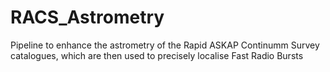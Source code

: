 # RACS_Astrometry
Pipeline to enhance the astrometry of the Rapid ASKAP Continumm Survey catalogues, which are then used to precisely localise Fast Radio Bursts
